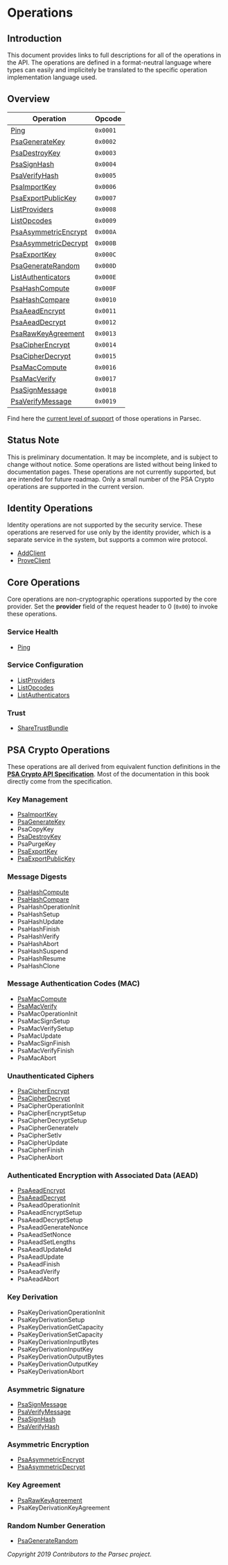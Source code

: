 # Operations

## Introduction

This document provides links to full descriptions for all of the operations in the API. The
operations are defined in a format-neutral language where types can easily and implicitely be
translated to the specific operation implementation language used.

## Overview

| Operation                                         | Opcode   |
|---------------------------------------------------|----------|
| [Ping](ping.md)                                   | `0x0001` |
| [PsaGenerateKey](psa_generate_key.md)             | `0x0002` |
| [PsaDestroyKey](psa_destroy_key.md)               | `0x0003` |
| [PsaSignHash](psa_sign_hash.md)                   | `0x0004` |
| [PsaVerifyHash](psa_verify_hash.md)               | `0x0005` |
| [PsaImportKey](psa_import_key.md)                 | `0x0006` |
| [PsaExportPublicKey](psa_export_public_key.md)    | `0x0007` |
| [ListProviders](list_providers.md)                | `0x0008` |
| [ListOpcodes](list_opcodes.md)                    | `0x0009` |
| [PsaAsymmetricEncrypt](psa_asymmetric_encrypt.md) | `0x000A` |
| [PsaAsymmetricDecrypt](psa_asymmetric_decrypt.md) | `0x000B` |
| [PsaExportKey](psa_export_key.md)                 | `0x000C` |
| [PsaGenerateRandom](psa_generate_random.md)       | `0x000D` |
| [ListAuthenticators](list_authenticators.md)      | `0x000E` |
| [PsaHashCompute](psa_hash_compute.md)             | `0x000F` |
| [PsaHashCompare](psa_hash_compare.md)             | `0x0010` |
| [PsaAeadEncrypt](psa_aead_encrypt.md)             | `0x0011` |
| [PsaAeadDecrypt](psa_aead_decrypt.md)             | `0x0012` |
| [PsaRawKeyAgreement](psa_raw_key_agreement.md)    | `0x0013` |
| [PsaCipherEncrypt](psa_cipher_encrypt.md)         | `0x0014` |
| [PsaCipherDecrypt](psa_cipher_decrypt.md)         | `0x0015` |
| [PsaMacCompute](psa_mac_compute.md)               | `0x0016` |
| [PsaMacVerify](psa_mac_verify.md)                 | `0x0017` |
| [PsaSignMessage](psa_sign_message.md)             | `0x0018` |
| [PsaVerifyMessage](psa_verify_message.md)         | `0x0019` |

Find here the [current level of support](service_api_coverage.md) of those operations in Parsec.

## Status Note

This is preliminary documentation. It may be incomplete, and is subject to change without notice.
Some operations are listed without being linked to documentation pages. These operations are not
currently supported, but are intended for future roadmap. Only a small number of the PSA Crypto
operations are supported in the current version.

## Identity Operations

Identity operations are not supported by the security service. These operations are reserved for use
only by the identity provider, which is a separate service in the system, but supports a common wire
protocol.

- [AddClient](add_client.md)
- [ProveClient](prove_client.md)

## Core Operations

Core operations are non-cryptographic operations supported by the core provider. Set the
**provider** field of the request header to 0 (`0x00`) to invoke these operations.

### Service Health

- [Ping](ping.md)

### Service Configuration

- [ListProviders](list_providers.md)
- [ListOpcodes](list_opcodes.md)
- [ListAuthenticators](list_authenticators.md)

### Trust

- [ShareTrustBundle](share_trust_bundle.md)

## PSA Crypto Operations

These operations are all derived from equivalent function definitions in the [**PSA Crypto API
Specification**](https://developer.arm.com/architectures/security-architectures/platform-security-architecture/documentation).
Most of the documentation in this book directly come from the specification.

### Key Management

- [PsaImportKey](psa_import_key.md)
- [PsaGenerateKey](psa_generate_key.md)
- PsaCopyKey
- [PsaDestroyKey](psa_destroy_key.md)
- PsaPurgeKey
- [PsaExportKey](psa_export_key.md)
- [PsaExportPublicKey](psa_export_public_key.md)

### Message Digests

- [PsaHashCompute](psa_hash_compute.md)
- [PsaHashCompare](psa_hash_compare.md)
- PsaHashOperationInit
- PsaHashSetup
- PsaHashUpdate
- PsaHashFinish
- PsaHashVerify
- PsaHashAbort
- PsaHashSuspend
- PsaHashResume
- PsaHashClone

### Message Authentication Codes (MAC)

- [PsaMacCompute](psa_mac_compute.md)
- [PsaMacVerify](psa_mac_verify.md)
- PsaMacOperationInit
- PsaMacSignSetup
- PsaMacVerifySetup
- PsaMacUpdate
- PsaMacSignFinish
- PsaMacVerifyFinish
- PsaMacAbort

### Unauthenticated Ciphers

- [PsaCipherEncrypt](psa_cipher_encrypt.md)
- [PsaCipherDecrypt](psa_cipher_decrypt.md)
- PsaCipherOperationInit
- PsaCipherEncryptSetup
- PsaCipherDecryptSetup
- PsaCipherGenerateIv
- PsaCipherSetIv
- PsaCipherUpdate
- PsaCipherFinish
- PsaCipherAbort

### Authenticated Encryption with Associated Data (AEAD)

- [PsaAeadEncrypt](psa_aead_encrypt.md)
- [PsaAeadDecrypt](psa_aead_decrypt.md)
- PsaAeadOperationInit
- PsaAeadEncryptSetup
- PsaAeadDecryptSetup
- PsaAeadGenerateNonce
- PsaAeadSetNonce
- PsaAeadSetLengths
- PsaAeadUpdateAd
- PsaAeadUpdate
- PsaAeadFinish
- PsaAeadVerify
- PsaAeadAbort

### Key Derivation

- PsaKeyDerivationOperationInit
- PsaKeyDerivationSetup
- PsaKeyDerivationGetCapacity
- PsaKeyDerivationSetCapacity
- PsaKeyDerivationInputBytes
- PsaKeyDerivationInputKey
- PsaKeyDerivationOutputBytes
- PsaKeyDerivationOutputKey
- PsaKeyDerivationAbort

### Asymmetric Signature

- [PsaSignMessage](psa_sign_message.md)
- [PsaVerifyMessage](psa_verify_message.md)
- [PsaSignHash](psa_sign_hash.md)
- [PsaVerifyHash](psa_verify_hash.md)

### Asymmetric Encryption

- [PsaAsymmetricEncrypt](psa_asymmetric_encrypt.md)
- [PsaAsymmetricDecrypt](psa_asymmetric_decrypt.md)

### Key Agreement

- [PsaRawKeyAgreement](psa_raw_key_agreement.md)
- PsaKeyDerivationKeyAgreement

### Random Number Generation

- [PsaGenerateRandom](psa_generate_random.md)

*Copyright 2019 Contributors to the Parsec project.*
